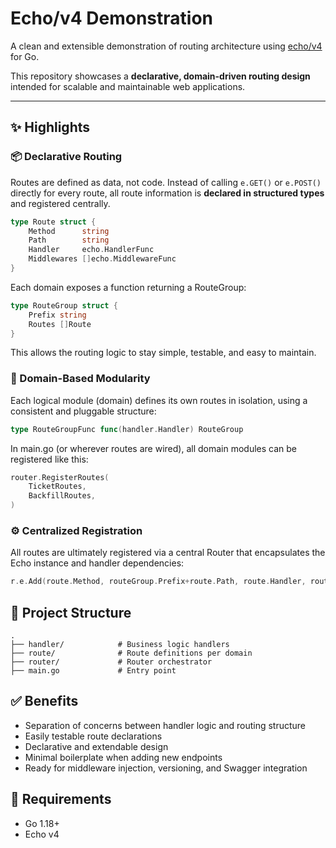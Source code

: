 # Echo/v4 Demonstration

A clean and extensible demonstration of routing architecture using [echo/v4](https://github.com/labstack/echo) for Go.

This repository showcases a **declarative, domain-driven routing design** intended for scalable and maintainable web applications.

---

## ✨ Highlights

### 📦 Declarative Routing

Routes are defined as data, not code. Instead of calling `e.GET()` or `e.POST()` directly for every route, all route information is **declared in structured types** and registered centrally.

```go
type Route struct {
	Method      string
	Path        string
	Handler     echo.HandlerFunc
	Middlewares []echo.MiddlewareFunc
}
```

Each domain exposes a function returning a RouteGroup:

```go
type RouteGroup struct {
	Prefix string
	Routes []Route
}
```

This allows the routing logic to stay simple, testable, and easy to maintain.

### 🧩 Domain-Based Modularity

Each logical module (domain) defines its own routes in isolation, using a consistent and pluggable structure:

```go
type RouteGroupFunc func(handler.Handler) RouteGroup
```

In main.go (or wherever routes are wired), all domain modules can be registered like this:

```go
router.RegisterRoutes(
    TicketRoutes,
    BackfillRoutes,
)
```

### ⚙ Centralized Registration

All routes are ultimately registered via a central Router that encapsulates the Echo instance and handler dependencies:

```go
r.e.Add(route.Method, routeGroup.Prefix+route.Path, route.Handler, route.Middlewares...)
```

## 📁 Project Structure

```text
.
├── handler/            # Business logic handlers
├── route/              # Route definitions per domain
├── router/             # Router orchestrator
├── main.go             # Entry point
```

## ✅ Benefits

- Separation of concerns between handler logic and routing structure
- Easily testable route declarations
- Declarative and extendable design
- Minimal boilerplate when adding new endpoints
- Ready for middleware injection, versioning, and Swagger integration

## 🔧 Requirements
- Go 1.18+
- Echo v4
